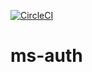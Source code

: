 [![CircleCI](https://circleci.com/gh/muradisgandar/ms-auth.svg?style=svg)](https://circleci.com/gh/muradisgandar/ms-auth)
# ms-auth
